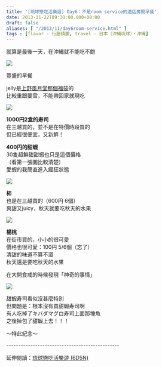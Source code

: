 ```yaml
---
title: '[琉球戀吃活樂遊] Day6：不是room service的酒店房間早餐'
date: 2013-11-22T09:30:00.000+08:00
draft: false
aliases: [ "/2013/11/day6room-service.html" ]
tags : [flavor - 行膳積腹, travel - 日本（沖縄琉球）・沖縄]
---
```


就算是最後一天，在沖縄就不能吃不飽  

![](/images/okinawa6a.jpg)

豐盛的早餐

  

jelly是[上野風月堂那個福袋](https://hidie.net/okinawabag/)的  
比較重跟要雪，不能帶回家就現吃

![](/images/okinawa6a1.jpg)

**1000円2盒的寿司**  
在三越買的，並不是在特價時段買的  
但已經很便宜，又新鮮！  

**400円的甜蝦**  
30隻超鮮甜甜蝦也只是這個價格  
（看第一張圖比較清楚）  
愛蝦的我簡直進入瘋狂狀態

![](/images/okinawa6a2.jpg)

**柿**  
也是在三越買的（600円 6個）  
爽甜又juicy，秋天就要吃秋天的水果

![](/images/okinawa6a3.jpg)

**楊桃**  
在街市買的，小小的很可愛  
價格也很可愛：100円 5/6個（忘了）  
清甜的味道不算不澀  
秋天還是要吃秋天的水果

  

  

在大開食戒的時候發現「神奇的事情」

![](/images/okinawa6a4.jpg)

甜蝦寿司看似沒甚麼特別  
但問題是：根本沒有買甜蝦寿司啊  
有人吃掉了キバダマグロ寿司上面那塊魚  
之後掉包了甜蝦上去！！！

～特此紀念～  
  
\-----------------------------------------------  
  
延伸閱讀：[琉球戀吃活樂遊 (6D5N)](https://hidie.net/okinawa6d5n/)
